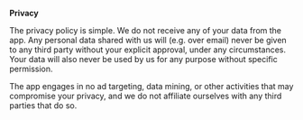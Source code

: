 **Privacy**

The privacy policy is simple. We do not receive any of your data from the app. Any personal data shared with us will (e.g. over email) never be given to any third party without your explicit approval, under any circumstances. Your data will also never be used by us for any purpose without specific permission.

The app engages in no ad targeting, data mining, or other activities that may compromise your privacy, and we do not affiliate ourselves with any third parties that do so.
